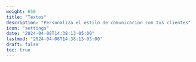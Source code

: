 ```yaml
---
weight: 650
title: "Textos"
description: "Personaliza el estilo de comunicación con tus clientes"
icon: "settings"
date: "2024-04-08T14:38:13-05:00"
lastmod: "2024-04-08T14:38:13-05:00"
draft: false
toc: true
---
```

